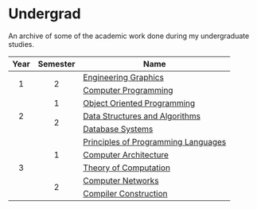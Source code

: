# Undergrad

An archive of some of the academic work done during my undergraduate studies.

<table>
    <thead>
        <tr>
            <th align="center">Year</th>
            <th align="center">Semester</th>
            <th>Name</th>
    </thead>
    <tbody>
        <tr>
            <td rowspan=2 align="center">1</td>
            <td rowspan=2 align="center">2</td>
            <td><a href="courses/BITS_F110/">Engineering Graphics</a></td>
        </tr>
        <tr>
            <td><a href="courses/CS_F111/">Computer Programming</a></td>
        </tr>
        <tr>
            <td rowspan=3 align="center">2</td>
            <td align="center">1</td>
            <td><a href="courses/CS_F213/">Object Oriented Programming</a></td>
        </tr>
        <tr>
            <td rowspan=2 align="center">2</td>
            <td><a href="courses/CS_F211/">Data Structures and Algorithms</a></td>
        </tr>
        <tr>
            <td><a href="courses/CS_F212/">Database Systems</a></td>
        </tr>
        <tr>
            <td rowspan=5 align="center">3</td>
            <td rowspan=3 align="center">1</td>
            <td><a href="courses/CS_F301/">Principles of Programming Languages</a></td>
        </tr>
        <tr>
            <td><a href="courses/CS_F342/">Computer Architecture</a></td>
        </tr>
        <tr>
            <td><a href="courses/CS_F351/">Theory of Computation</a></td>
        </tr>
        <tr>
            <td rowspan=2 align="center">2</td>
            <td><a href="courses/CS_F303/">Computer Networks</a></td>
        </tr>
        <tr>
            <td><a href="courses/CS_F363/">Compiler Construction</a></td>
        </tr>
    </tbody>
</table>
